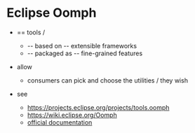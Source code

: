 # Eclipse Oomph

* == tools /
  * -- based on -- extensible frameworks
  * -- packaged as -- fine-grained features
* allow
  * consumers can pick and choose the utilities / they wish

* see
  * https://projects.eclipse.org/projects/tools.oomph
  * https://wiki.eclipse.org/Oomph
  * [official documentation](releng/org.eclipse.oomph.releng.helpcenter/docs.txt)
